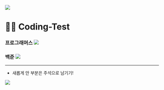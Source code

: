 <img src="https://capsule-render.vercel.app/api?type=waving&color=BDBDC8&height=150&section=header" />

# 👩‍💻 Coding-Test
### 프로그래머스 <a href="#"><img src="https://img.shields.io/badge/JS-black?style=flat-square&logo=javascript&logoColor=#F7DF1E"/></a>
### 백준 <a href="#"><img src="https://img.shields.io/badge/PYTHON-black?style=flat-square&logo=python&logoColor=#3776AB"/></a>

***
- 새롭게 안 부분은 주석으로 남기기!



<img src="https://capsule-render.vercel.app/api?type=waving&color=BDBDC8&height=150&section=footer" />